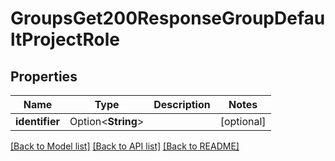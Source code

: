 # GroupsGet200ResponseGroupDefaultProjectRole

## Properties

Name | Type | Description | Notes
------------ | ------------- | ------------- | -------------
**identifier** | Option<**String**> |  | [optional]

[[Back to Model list]](../README.md#documentation-for-models) [[Back to API list]](../README.md#documentation-for-api-endpoints) [[Back to README]](../README.md)


